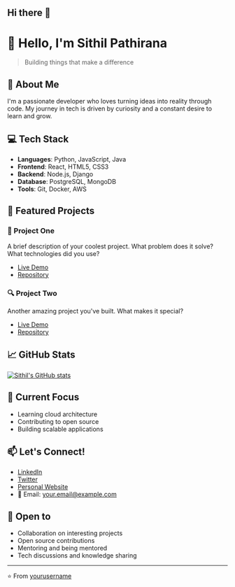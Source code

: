 ## Hi there 👋

# 👋 Hello, I'm Sithil Pathirana

> Building things that make a difference

## 🚀 About Me
I'm a passionate developer who loves turning ideas into reality through code. My journey in tech is driven by curiosity and a constant desire to learn and grow.

## 💻 Tech Stack
- **Languages**: Python, JavaScript, Java
- **Frontend**: React, HTML5, CSS3
- **Backend**: Node.js, Django
- **Database**: PostgreSQL, MongoDB
- **Tools**: Git, Docker, AWS

## 🌟 Featured Projects

### 🎯 Project One
A brief description of your coolest project. What problem does it solve? What technologies did you use?
- [Live Demo](https://your-demo-link.com)
- [Repository](https://github.com/yourusername/project-one)

### 🔍 Project Two
Another amazing project you've built. What makes it special?
- [Live Demo](https://your-demo-link.com)
- [Repository](https://github.com/yourusername/project-two)

## 📈 GitHub Stats
[![Sithil's GitHub stats](https://github-readme-stats.vercel.app/api?username=sithiiir)](https://github.com/sithiiir/github-readme-stats)

## 🎯 Current Focus
- Learning cloud architecture
- Contributing to open source
- Building scalable applications

## 📫 Let's Connect!
- [LinkedIn](https://linkedin.com/in/yourusername)
- [Twitter](https://twitter.com/yourusername)
- [Personal Website](https://yourwebsite.com)
- 📧 Email: your.email@example.com

## 🤝 Open to
- Collaboration on interesting projects
- Open source contributions
- Mentoring and being mentored
- Tech discussions and knowledge sharing

---
⭐️ From [yourusername](https://github.com/yourusername)
